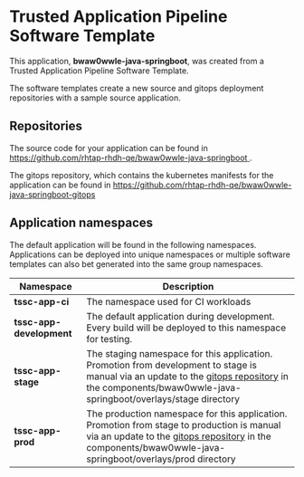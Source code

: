 # Trusted Application Pipeline Software Template

This application, **bwaw0wwle-java-springboot**, was created from a Trusted Application Pipeline Software Template.

The software templates create a new source and gitops deployment repositories with a sample source application. 

## Repositories

The source code for your application can be found in [https://github.com/rhtap-rhdh-qe/bwaw0wwle-java-springboot ](https://github.com/rhtap-rhdh-qe/bwaw0wwle-java-springboot ).
 
The gitops repository, which contains the kubernetes manifests for the application can be found in 
[https://github.com/rhtap-rhdh-qe/bwaw0wwle-java-springboot-gitops ](https://github.com/rhtap-rhdh-qe/bwaw0wwle-java-springboot-gitops ) 

## Application namespaces 

The default application will be found in the following namespaces. Applications can be deployed into unique namespaces or multiple software templates can also bet generated into the same group namespaces.  

|  Namespace   |  Description   |  
| -------- | -------- |
| **tssc-app-ci** | The namespace used for CI workloads |
| **tssc-app-development** | The default application during development. Every build will be deployed to this namespace for testing. |
| **tssc-app-stage** | The staging namespace for this application. Promotion from development to stage is manual via an update to the [gitops repository](https://github.com/rhtap-rhdh-qe/bwaw0wwle-java-springboot-gitops ) in the components/bwaw0wwle-java-springboot/overlays/stage directory |
| **tssc-app-prod** | The production namespace for this application. Promotion from stage to production is manual via an update to the [gitops repository](https://github.com/rhtap-rhdh-qe/bwaw0wwle-java-springboot-gitops ) in the components/bwaw0wwle-java-springboot/overlays/prod directory |